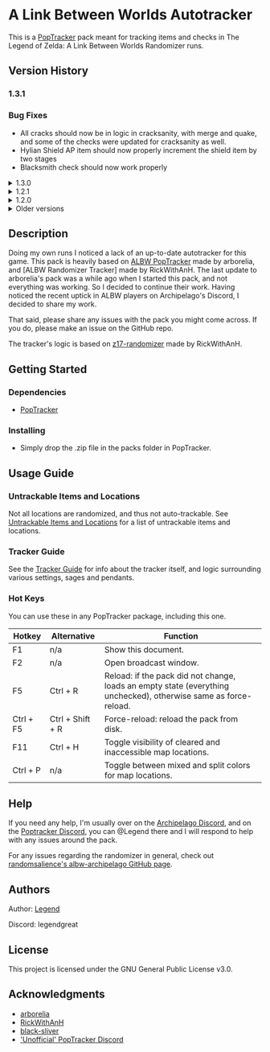 # A Link Between Worlds Autotracker

This is a [PopTracker](https://poptracker.github.io/) pack meant for tracking items and checks in The Legend of Zelda: A Link Between Worlds Randomizer runs.

## Version History

[](https://github.com/Legendgreat/albw-ap-poptracker/tree/master#version_history)

### 1.3.1

### Bug Fixes

- All cracks should now be in logic in cracksanity, with merge and quake, and some of the checks were updated for cracksanity as well.
- Hylian Shield AP item should now properly increment the shield item by two stages
- Blacksmith check should now work properly

<details>

<summary>1.3.0</summary>

### 1.3.0

### Layout

- This update has a fresh new item layout, that looks a bit cleaner than the previous versions. Because of the new item layout, and some weird issues with resizing the window, I had to separate the vertical layout from the standard map tracker, so it's now in it's own tracker variant.
- I have also reintroduced the item tracker, which is now fully functional, including auto-tracking. Same as the map tracker, weather vanes have to be clicked, but dungeon items are auto-tracked.

### Bug Fixes

- Premium Milk and Letter in a Bottle are now both trackable properly. I have made it in a way where you can click either milk or letter, since you aren't able to get both in any given run. (According to RickWithAnH)
- Thief Girl check is now properly available when having Thieves' Hideout reward item checked (Have to set it to Sage or Pendant, ?? doesn't work)
- Mother Maiamai checks are now disabled instead of cleared, when nice items are set to shuffled or off (From my experience they are always junked, let me know if I'm wrong)
- Death Mountain Maiamai should now appear in front of other checks too

### Improvements

- Based on some feedback from the Archipelago Discord, future versions will have a more descriptive .zip file name, and I will be excluding the .git folder
- Removed most of the unnecessary files and images, bringing the final size of the .zip down to 20% of what it was before
- Did some minor housekeeping of the code

### Remaining issues

- When diamond shape (Maiamai) locations overlap with square shaped ones, the square shape takes prevalence for the mouse hover. [Black Sliver](https://github.com/black-sliver/) is going to fix this in a future PopTracker update. _This is slated to be in the next release of PopTracker._

### What's next

I'm thinking of adding in a crack tracker, right now the tracker only supports marking the tracker you went in to, and for cracksanity, the crack you come out of. I want to add a fully functional crack tracker where you can mark which crack leads where, with maybe an additional map where lines are drawn between pairs, or hovering one highlights another. I'm not sure if PopTracker supports this yet, but I'll see what I can do with the tools that I have.

</details>

<details>

<summary>1.2.1</summary>

### 1.2.1

- Quake is now tracked if found manually (not initial_crack_state)
- Open trials door should now be tracked
- Swordless mode is now tracked

</details>

<details>

<summary>1.2.0</summary>

### 1.2.0

### Auto-tracked Settings

Settings from player .yaml's are now mostly auto-tracked. In a future update I will add a way to disable it if a lot of people ask for it.

Not everything _can_ be auto-tracked:

- `super_items`
- `assured_weapon`
- `skip_big_bomb_flower`
- `bow_of_light_in_castle`
- `treacherous_tower_floors`
- `keysy`

Luckily, most of these aren't important to track, except for keysy, which will still need to be manually clicked.

### Bug Fixes

- Some checks were previously showing green when they should've been yellow or even red. Most of these were checks related to lamp in Dark and Swamp Palace, but also some logic related ones in Eastern Palace and House of Gales. All locations should now be showing the proper logic.
- The Maiamai locations in Hyrule Rupee Rush and Lorule Dark Ruins South Wall are now in the proper spot

### Remaining issues

- Some Maiamai's in Death Mountain are still visually behind other locations, this will be fixed in a smaller update.

I will probably focus on the vertical layout of the Standard Tracker next.

</details>

<details>

<summary>Older versions</summary>

<details>

<summary>1.1.x</summary>

<details>

<summary>1.1.2</summary>

### 1.1.2

- Fixed the versions_url link in manifest.json for automatic updates

</details>

<details>

<summary>1.1.1</summary>

### 1.1.1

### Bug Fixes

- Master Ore is now auto-tracked properly
- Hyrule Castle checks are now auto-tracked properly
- Changed the Mother Maiamai location on Hyrule Overworld map temporarily, until the diamond shape hover issue is fixed in PopTracker
- Death Mountain Maiamai locations are now diamond shaped too

### Improvements

- Added automatic pack update notifications

### Remaining issues

- When diamond shape (Maiamai) locations overlap with square shaped ones, the square shape takes prevalence for the mouse hover. [Black Sliver](https://github.com/black-sliver/) is going to fix this in a future PopTracker update.

</details>

<details>

<summary>1.1.0</summary>

### 1.1.0

### Bug Fixes

- Tracker should now display properly on resolutions below 1440p
- Lorule Castle small keys are now auto-tracked properly
- Osfala rented item is now tracked properly

### Improvements

- All locations are a bit smaller so it's easier to look at
- Maiamai checks are now diamond shaped so they're easier to distinguish from item checks, they also appear in front instead of behind other checks
- Dungeon map images are now combined, and have a floor label
- Bottle for trade quest is now 1 combined letter/milk bottle based on information from RickWithAnH, and should alleviate some confusion around how it's randomized
- Rainbow sage and rainbow pendant is removed from the dungeon prize tracker, and all pendants are now in there
- Sages in every dungeon's prize tracker now have numbers next to them to make them easier to distinguish when they are still greyed out (1 = gulley, 2 = oren, etc.)
- Added a Go! Mode tracker in the Lorule Castle key tracker, where there was previously nothing. May or may not work, untested.

### Remaining issues

- Due to refactor of the dungeon locations, sages and pendants are not properly displayed in dungeons, but still work when toggled in the dungeon item tracker in the bottom dock

If dungeon location checks don't match up with where they should, please let me know. I made sure to test this time but there's a chance I missed something.

</details>

</details>

<details>

<summary>1.0.x</summary>

- 1.0.4
  - slightly adjusted layout, added individual sage portraits to the progression, and added guide to README.md
- 1.0.3
  - Desert Palace had some weird bugs left, fixed now.
- 1.0.2
  - Dungeon tracking should be fixed
- 1.0.1
  - Working autotracking for all locations, items, and dungeon items.
    Sadly no sages/pendants, or events such as bumping into shady guy until apworld has location codes for those.
- 1.0.0
  - Initial Release
  - Changes from arborelia's version include refactoring of the location files, adding proper tracking for locations, tracking dungeon keys and items, and minor adjustments to the layouts, as well as merging it with the latest version of RickWithAnH's tracker.

</details>

</details>

## Description

Doing my own runs I noticed a lack of an up-to-date autotracker for this game. This pack is heavily based on [ALBW PopTracker](https://github.com/arborelia/albw-poptracker/tree/main) made by arborelia, and [ALBW Randomizer Tracker] made by RickWithAnH. The last update to arborelia's pack was a while ago when I started this pack, and not everything was working. So I decided to continue their work. Having noticed the recent uptick in ALBW players on Archipelago's Discord, I decided to share my work.

That said, please share any issues with the pack you might come across. If you do, please make an issue on the GitHub repo.

The tracker's logic is based on [z17-randomizer](https://github.com/rickfay/z17-randomizer) made by RickWithAnH.

## Getting Started

[](https://github.com/Legendgreat/albw-ap-poptracker/tree/master#getting-started)

### Dependencies

- [PopTracker](https://poptracker.github.io/)

### Installing

- Simply drop the .zip file in the packs folder in PopTracker.

## Usage Guide

### Untrackable Items and Locations

[](https://github.com/Legendgreat/albw-ap-poptracker/tree/master#untrackable-items-and-locations)

Not all locations are randomized, and thus not auto-trackable. See [Untrackable Items and Locations](https://github.com/Legendgreat/albw-ap-poptracker/blob/main/docs/UNTRACKABLE.md) for a list of untrackable items and locations.

### Tracker Guide

[](https://github.com/Legendgreat/albw-ap-poptracker/tree/master#tracker-guide)

See the [Tracker Guide](https://github.com/Legendgreat/albw-ap-poptracker/blob/main/docs/GUIDE.md) for info about the tracker itself, and logic surrounding various settings, sages and pendants.

### Hot Keys

[](https://github.com/Legendgreat/albw-ap-poptracker/tree/master#hot-keys)

You can use these in any PopTracker package, including this one.

| Hotkey    | Alternative      | Function                                                                                                         |
| --------- | ---------------- | ---------------------------------------------------------------------------------------------------------------- |
| F1        | n/a              | Show this document.                                                                                              |
| F2        | n/a              | Open broadcast window.                                                                                           |
| F5        | Ctrl + R         | Reload: if the pack did not change, loads an empty state (everything unchecked), otherwise same as force-reload. |
| Ctrl + F5 | Ctrl + Shift + R | Force-reload: reload the pack from disk.                                                                         |
| F11       | Ctrl + H         | Toggle visibility of cleared and inaccessible map locations.                                                     |
| Ctrl + P  | n/a              | Toggle between mixed and split colors for map locations.                                                         |

## Help

If you need any help, I'm usually over on the [Archipelago Discord](https://discord.gg/8Z65BR2), and on the [Poptracker Discord](https://discord.com/invite/gwThqMCPgK), you can @Legend there and I will respond to help with any issues around the pack.

For any issues regarding the randomizer in general, check out [randomsalience's albw-archipelago GitHub page](https://github.com/randomsalience/albw-archipelago).

## Authors

Author: [Legend](https://github.com/Legendgreat)

Discord: legendgreat

## License

This project is licensed under the GNU General Public License v3.0.

## Acknowledgments

- [arborelia](https://github.com/arborelia)
- [RickWithAnH](https://github.com/rickfay)
- [black-sliver](https://github.com/black-sliver)
- ['Unofficial' PopTracker Discord](https://discord.com/invite/gwThqMCPgK)

